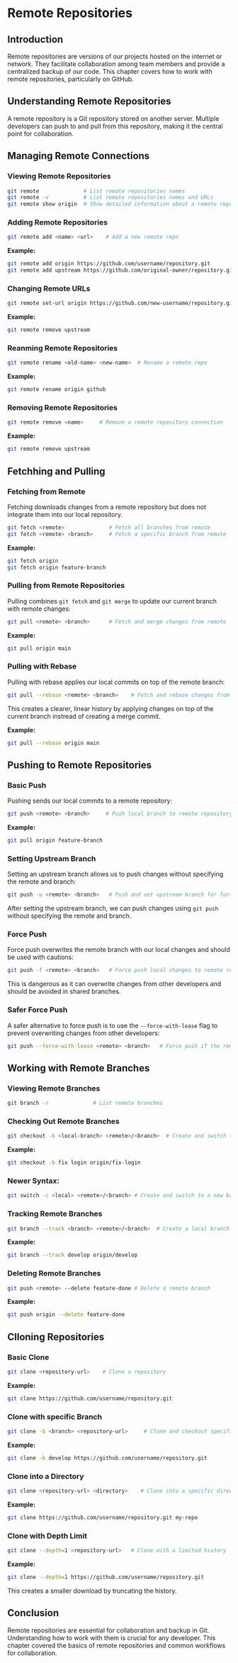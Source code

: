 # Remote Repositories

## Introduction

Remote repositories are versions of our projects hosted on the internet or network. They facilitate collaboration among team members and provide a centralized backup of our code. This chapter covers how to work with remote repositories, particularly on GitHub.

## Understanding Remote Repositories


A remote repository is a Git repository stored on another server. Multiple developers can push to and pull from this repository, making it the central point for collaboration.

## Managing Remote Connections

### Viewing Remote Repositories

```bash
git remote              # List remote repositories names
git remote -v           # List remote repositories names and URLs
git remote show origin  # Show detailed information about a remote repo 
```

### Adding Remote Repositories

```bash
git remote add <name> <url>    # Add a new remote repo
```
**Example:**

```bash
git remote add origin https://github.com/username/repository.git
git remote add upstream https://github.com/original-owner/repository.git
```

### Changing Remote URLs

```bash
git remote set-url origin https://github.com/new-username/repository.git
```

**Example:**

```bash
git remote remove upstream
```

### Reanming Remote Repositories

```bash
git remote rename <old-name> <new-name>  # Rename a remote repo
```

**Example:**

```bash
git remote rename origin github
```

### Removing Remote Repositories

```bash 
git remote remove <name>     # Remove a remote repository connection
```

**Example:**

```bash
git remote remove upstream
```

## Fetchhing and Pulling

### Fetching from Remote

Fetching downloads changes from a remote repository but does not integrate them into our local repository.

```bash
git fetch <remote>              # Fetch all branches from remote
git fetch <remote> <branch>     # Fetch a specific branch from remote
```

**Example:**

```bash
git fetch origin
git fetch origin feature-branch
```

### Pulling from Remote Repositories

Pulling combines ``git fetch`` and ``git merge`` to update our current branch with remote changes:

```bash
git pull <remote> <branch>      # Fetch and merge changes from remote
```

**Example:**

```bash
git pull origin main
```

### Pulling with Rebase

Pulling with rebase applies our local commits on top of the remote branch:

```bash
git pull --rebase <remote> <branch>    # Fetch and rebase changes from remote
```
This creates a clearer, linear history by applying changes on top of the current branch instread of creating a merge commit.

**Example:**

```bash
git pull --rebase origin main
```

## Pushing to Remote Repositories

### Basic Push

Pushing sends our local commits to a remote repository:

```bash
git push <remote> <branch>     # Push local branch to remote repository
```

**Example:**

```bash
git pull origin feature-branch
```

### Setting Upstream Branch

Setting an upstream branch allows us to push changes without specifying the remote and branch:

```bash
git push -u <remote> <branch>   # Push and set upstream branch for further pushes
```
After setting the upstream branch, we can push changes using ``git push`` without specifying the remote and branch.

### Force Push

Force push overwrites the remote branch with our local changes and should be used with cautions:

```bash
git push -f <remote> <branch>   # Force push local changes to remote repository
```
This is dangerous as it can overwrite changes from other developers and should be avoided in shared branches.

### Safer Force Push

A safer alternative to force push is to use the ``--force-with-lease`` flag to prevent overwriting changes from other developers:

```bash
git push --force-with-lease <remote> <branch>   # Force push if the remote branch matches our local branch
```

## Working with Remote Branches

### Viewing Remote Branches

```bash
git branch -r              # List remote branches
```

### Checking Out Remote Branches

```bash
git checkout -b <local-branch> <remote>/<branch>  # Create and switch to a new branch from a remote branch
```

**Example:**

```bash
git checkout -b fix login origin/fix-login
```

### Newer Syntax:

```bash
git switch -c <local> <remote>/<branch> # Create and switch to a new branch from a remote branch
```

### Tracking Remote Branches

```bash
git branch --track <branch> <remote>/<branch>  # Create a local branch that tracks a remote branch
```

**Example:**

```bash
git branch --track develop origin/develop
```

### Deleting Remote Branches

```bash
git push <remote> --delete feature-done # Delete a remote branch
```

**Example:**

```bash
git push origin --delete feature-done
```

## Clloning Repositories

### Basic Clone

```bash
git clone <repository-url>    # Clone a repository 
```

**Example:**

```bash
git clone https://github.com/username/repository.git
```

### Clone with specific Branch

```bash
git clone -b <branch> <repository-url>     # Clone and checkout specific branch
```

**Example:**

```bash
git clone -b develop https://github.com/username/repository.git
```

### Clone into a Directory

```bash
git clone <repository-url> <directory>    # Clone into a specific directory
```

**Example:**

```bash
git clone https://github.com/username/repository.git my-repo
```

### Clone with Depth Limit

```bash
git clone --depth=1 <repository-url>   # Clone with a limited history
```

**Example:**

```bash
git clone --depth=1 https://github.com/username/repository.git
```
This creates a smaller download by truncating the history.


## Conclusion

Remote repositories are essential for collaboration and backup in Git. Understanding how to work with them is crucial for any developer. This chapter covered the basics of remote repositories and common workflows for collaboration.
